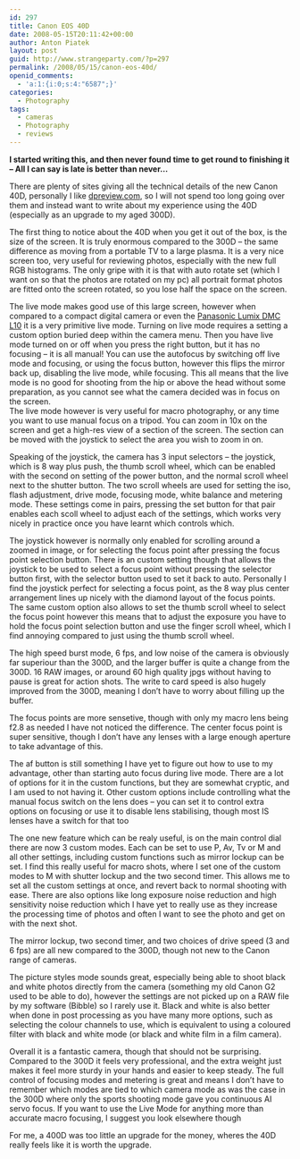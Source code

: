 ```yaml
---
id: 297
title: Canon EOS 40D
date: 2008-05-15T20:11:42+00:00
author: Anton Piatek
layout: post
guid: http://www.strangeparty.com/?p=297
permalink: /2008/05/15/canon-eos-40d/
openid_comments:
  - 'a:1:{i:0;s:4:"6587";}'
categories:
  - Photography
tags:
  - cameras
  - Photography
  - reviews
---
```

**I started writing this, and then never found time to get round to finishing it &#8211; All I can say is late is better than never&#8230;**

There are plenty of sites giving all the technical details of the new Canon 40D, personally I like [dpreview.com](http://www.dpreview.com), so I will not spend too long going over them and instead want to write about my experience using the 40D (especially as an upgrade to my aged 300D).

The first thing to notice about the 40D when you get it out of the box, is the size of the screen. It is truly enormous compared to the 300D &#8211; the same difference as moving from a portable TV to a large plasma. It is a very nice screen too, very useful for reviewing photos, especially with the new full RGB histograms. The only gripe with it is that with auto rotate set (which I want on so that the photos are rotated on my pc) all portrait format photos are fitted onto the screen rotated, so you lose half the space on the screen.

The live mode makes good use of this large screen, however when compared to a compact digital camera or even the [Panasonic Lumix DMC L10](http://www.strangeparty.com/2007/09/20/panasonic-dmc-l10/) it is a very primitive live mode. Turning on live mode requires a setting a custom option buried deep within the camera menu. Then you have live mode turned on or off when you press the right button, but it has no focusing &#8211; it is all manual! You can use the autofocus by switching off live mode and focusing, or using the focus button, however this flips the mirror back up, disabling the live mode, while focusing. This all means that the live mode is no good for shooting from the hip or above the head without some preparation, as you cannot see what the camera decided was in focus on the screen.  
The live mode however is very useful for macro photography, or any time you want to use manual focus on a tripod. You can zoom in 10x on the screen and get a high-res view of a section of the screen. The section can be moved with the joystick to select the area you wish to zoom in on.

Speaking of the joystick, the camera has 3 input selectors &#8211; the joystick, which is 8 way plus push, the thumb scroll wheel, which can be enabled with the second on setting of the power button, and the normal scroll wheel next to the shutter button. The two scroll wheels are used for setting the iso, flash adjustment, drive mode, focusing mode, white balance and metering mode. These settings come in pairs, pressing the set button for that pair enables each scoll wheel to adjust each of the settings, which works very nicely in practice once you have learnt which controls which.

The joystick however is normally only enabled for scrolling around a zoomed in image, or for selecting the focus point after pressing the focus point selection button. There is an custom setting though that allows the joystick to be used to select a focus point without pressing the selector button first, with the selector button used to set it back to auto. Personally I find the joystick perfect for selecting a focus point, as the 8 way plus center arrangement lines up nicely with the diamond layout of the focus points. The same custom option also allows to set the thumb scroll wheel to select the focus point however this means that to adjust the exposure you have to hold the focus point selection button and use the finger scroll wheel, which I find annoying compared to just using the thumb scroll wheel.

The high speed burst mode, 6 fps, and low noise of the camera is obviously far superiour than the 300D, and the larger buffer is quite a change from the 300D. 16 RAW images, or around 60 high quality jpgs without having to pause is great for action shots. The write to card speed is also hugely improved from the 300D, meaning I don&#8217;t have to worry about filling up the buffer.

The focus points are more sensetive, though with only my macro lens being f2.8 as needed I have not noticed the difference. The center focus point is super sensitive, though I don&#8217;t have any lenses with a large enough aperture to take advantage of this.

The af button is still something I have yet to figure out how to use to my advantage, other than starting auto focus during live mode. There are a lot of options for it in the custom functions, but they are somewhat cryptic, and I am used to not having it. Other custom options include controlling what the manual focus switch on the lens does &#8211; you can set it to control extra options on focusing or use it to disable lens stabilising, though most IS lenses have a switch for that too

The one new feature which can be realy useful, is on the main control dial there are now 3 custom modes. Each can be set to use P, Av, Tv or M and all other settings, including custom functions such as mirror lockup can be set. I find this really useful for macro shots, where I set one of the custom modes to M with shutter lockup and the two second timer. This allows me to set all the custom settings at once, and revert back to normal shooting with ease. There are also options like long exposure noise reduction and high sensitivity noise reduction which I have yet to really use as they increase the processing time of photos and often I want to see the photo and get on with the next shot.

The mirror lockup, two second timer, and two choices of drive speed (3 and 6 fps) are all new compared to the 300D, though not new to the Canon range of cameras.

The picture styles mode sounds great, especially being able to shoot black and white photos directly from the camera (something my old Canon G2 used to be able to do), however the settings are not picked up on a RAW file by my software (Bibble) so I rarely use it. Black and white is also better when done in post processing as you have many more options, such as selecting the colour channels to use, which is equivalent to using a coloured filter with black and white mode (or black and white film in a film camera).

Overall it is a fantastic camera, though that should not be surprising. Compared to the 300D it feels very professional, and the extra weight just makes it feel more sturdy in your hands and easier to keep steady. The full control of focusing modes and metering is great and means I don&#8217;t have to remember which modes are tied to which camera mode as was the case in the 300D where only the sports shooting mode gave you continuous AI servo focus. If you want to use the Live Mode for anything more than accurate macro focusing, I suggest you look elsewhere though

For me, a 400D was too little an upgrade for the money, wheres the 40D really feels like it is worth the upgrade.